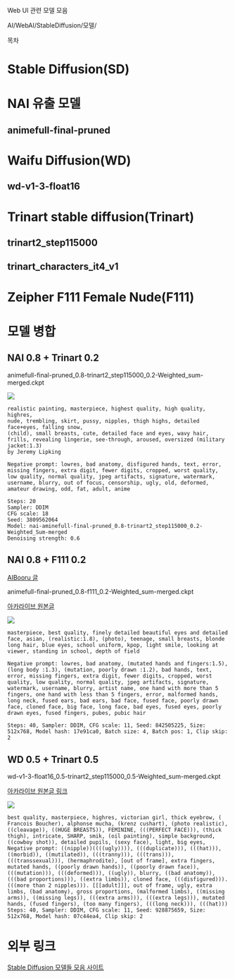 Web UI 관련 모델 모음

AI/WebAI/StableDiffusion/모델/

목차


# Stable Diffusion(SD)


# NAI 유출 모델

## animefull-final-pruned



# Waifu Diffusion(WD)

## wd-v1-3-float16




# Trinart stable diffusion(Trinart)

## trinart2_step115000


## trinart_characters_it4_v1



# Zeipher F111 Female Nude(F111)



# 모델 병합

## NAI 0.8 + Trinart 0.2

animefull-final-pruned_0.8-trinart2_step115000_0.2-Weighted_sum-merged.ckpt

![](2022-10-26-10-00-24.png)

```
realistic painting, masterpiece, highest quality, high quality, highres,
nude, trembling, skirt, pussy, nipples, thigh highs, detailed face+eyes, falling snow,
(child), small breasts, cute, detailed face and eyes, wavy hair, frills, revealing lingerie, see-through, aroused, oversized (military jacket:1.3)
by Jeremy Lipking

Negative prompt: lowres, bad anatomy, disfigured hands, text, error, missing fingers, extra digit, fewer digits, cropped, worst quality, low quality, normal quality, jpeg artifacts, signature, watermark, username, blurry, out of focus, censorship, ugly, old, deformed, amateur drawing, odd, fat, adult, anime

Steps: 20
Sampler: DDIM
CFG scale: 18
Seed: 3809562064
Model: nai-aminefull-final-pruned_0.8-trinart2_step115000_0.2-Weighted_Sum-merged
Denoising strength: 0.6
```


## NAI 0.8 + F111 0.2

[AIBooru 글](https://aibooru.online/posts/2738?q=realistic)

animefull-final-pruned_0.8-f111_0.2-Weighted_sum-merged.ckpt

[아카라이브 원본글](https://arca.live/b/aiart/61241925)

![](2022-10-26-09-54-42.png)

```
masterpiece, best quality, finely detailed beautiful eyes and detailed face, asian, (realistic:1.8), (photo), teenage, small breasts, blonde long hair, blue eyes, school uniform, kpop, light smile, looking at viewer, standing in school, depth of field

Negative prompt: lowres, bad anatomy, (mutated hands and fingers:1.5), (long body :1.3), (mutation, poorly drawn :1.2), bad hands, text, error, missing fingers, extra digit, fewer digits, cropped, worst quality, low quality, normal quality, jpeg artifacts, signature, watermark, username, blurry, artist name, one hand with more than 5 fingers, one hand with less than 5 fingers, error, malformed hands, long neck, fused ears, bad ears, bad face, fused face, poorly drawn face, cloned face, big face, long face, bad eyes, fused eyes, poorly drawn eyes, fused fingers, pubes, pubic hair

Steps: 40, Sampler: DDIM, CFG scale: 11, Seed: 842505225, Size: 512x768, Model hash: 17e91ca0, Batch size: 4, Batch pos: 1, Clip skip: 2
```


## WD 0.5 + Trinart 0.5

wd-v1-3-float16_0.5-trinart2_step115000_0.5-Weighted_sum-merged.ckpt

[아카라이브 원본글 링크](https://arca.live/b/aiart/60816940)

![](2022-10-26-10-14-14.png)


```
best quality, masterpiece, highres, victorian girl, thick eyebrow, ( Francois Boucher), alphonse mucha, (krenz cushart), (photo realistic), ((cleavage)), ((HUGE BREASTS)), FEMININE, (((PERFECT FACE))), (thick thigh), intricate, SHARP, smik, (oil painting), simple background, ((cowboy shot)), detailed pupils, (sexy face), light, big eyes,
Negative prompt: ((nipple))((((ugly)))), (((duplicate))), (((hat))), ((morbid)), ((mutilated)), (((tranny))), (((trans))), (((transsexual))), (hermaphrodite), [out of frame], extra fingers, mutated hands, ((poorly drawn hands)), ((poorly drawn face)), (((mutation))), (((deformed))), ((ugly)), blurry, ((bad anatomy)), (((bad proportions))), ((extra limbs)), cloned face, (((disfigured))). (((more than 2 nipples))). [[[adult]]], out of frame, ugly, extra limbs, (bad anatomy), gross proportions, (malformed limbs), ((missing arms)), ((missing legs)), (((extra arms))), (((extra legs))), mutated hands, (fused fingers), (too many fingers), (((long neck))), (((hat)))
Steps: 40, Sampler: DDIM, CFG scale: 11, Seed: 928875659, Size: 512x768, Model hash: 07c44ea4, Clip skip: 2
```


# 외부 링크

[Stable Diffusion 모델들 모음 사이트](https://rentry.org/sdmodels)